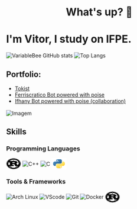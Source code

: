 <!--título-->
<div align="center">
    <h1>What's up? 🦐</h1>
</div>

<!-- Presentation -->
# I'm Vitor, I study on IFPE.

<!-- GithubStats -->
![VariableBee GitHub stats](https://github-readme-stats.vercel.app/api?username=tokkitomare&show_icons=true&theme=radical)
![Top Langs](https://github-readme-stats.vercel.app/api/top-langs/?username=tokkitomare&langs_count=8&theme=radical&layout=compact)

<!-- Portfolio -->
## Portfolio:
- [Tokist](https://github.com/tokkitomare/tokist)
- [Ferriscratico Bot powered with poise](https://github.com/tokkitomare/ferriscratico)
- [Ifhany Bot powered with poise (collaboration)](https://github.com/Fhany-Server/ifhany)

<!-- GIF -->
<p align="left">
  <img align="center" src="https://steamuserimages-a.akamaihd.net/ugc/2276069341808066917/35A0463D17CF420992A3F9BBF6B99284608F171C/?imw=5000&imh=5000&ima=fit&impolicy=Letterbox&imcolor=%23000000&letterbox=false" alt="Imagem">
</p>

## Skills
<!-- Skills: Programming Languages -->
  <div style="flex-basis: 48%;">
    <h3>Programming Languages</h3>
    <img align="center" alt="Rust" height="30" width="40" src="https://raw.githubusercontent.com/devicons/devicon/master/icons/rust/rust-original.svg">
    <img align="center" alt="C++" height="30" width="40" src="https://cdn.jsdelivr.net/gh/devicons/devicon@latest/icons/cplusplus/cplusplus-original.svg">
    <img align="center" alt="C" height="30" width="40" src="https://cdn.jsdelivr.net/gh/devicons/devicon@latest/icons/c/c-original.svg">
    <img align="center" alt="Python" height="30" width="40" src="https://raw.githubusercontent.com/devicons/devicon/master/icons/python/python-original.svg">
  </div>
  
  <!-- Skills: Tools & Frameworks -->
  <!-- <img aling="center" alt="Docker" height="30" width="40" src=""> -->
  <div style="flex-basis: 48%;">
    <h3>Tools & Frameworks</h3>
    <img align="center" alt="Arch Linux" height="30" width="40" src="https://cdn.jsdelivr.net/gh/devicons/devicon/icons/archlinux/archlinux-original.svg">
    <img align="center" alt="VScode" height="30" width="40" src="https://cdn.jsdelivr.net/gh/devicons/devicon/icons/vscode/vscode-original.svg">
    <img align="center" alt="Git" height="30" width="40" src="https://cdn.jsdelivr.net/gh/devicons/devicon/icons/git/git-original.svg">
    <img align="center" alt="Docker" height="30" width="40" src="https://cdn.jsdelivr.net/gh/devicons/devicon/icons/docker/docker-original.svg">
    <a href="https://crates.io/crates/poise">
      <img align="center" alt="Poise" height="30" width="40" src="https://raw.githubusercontent.com/devicons/devicon/master/icons/rust/rust-original.svg">
    </a>
  </div>
  
  <!-- Skills: Libraries -->
  <!-- <div style="flex-basis: 48%;">
    <h3>Libraries</h3>
    
  </div> -->
